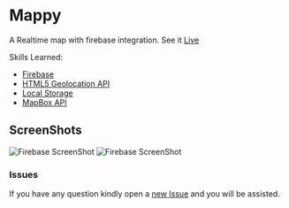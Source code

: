 Mappy
=======
A Realtime map with firebase integration.
See it [Live](https://hackrush.github.io/mappy)

Skills Learned:
* [Firebase](https://console.firebase.google.com)
* [HTML5 Geolocation API](https://developer.mozilla.org/en-US/docs/Web/API/Geolocation/Using_geolocation)
* [Local Storage](https://developer.mozilla.org/en/docs/Web/API/Window/localStorage)
* [MapBox API](mapbox.com)

## ScreenShots
![Firebase ScreenShot](https://github.com/hackrush/mappy/raw/master/images/fb.png "Data Collected") ![Firebase ScreenShot](https://github.com/hackrush/mappy/raw/master/images/phone.png "On Phone")



### Issues
If you have any question kindly open a [new Issue](https://github.com/hackrush/mappy/issues/new) and you will be assisted.
